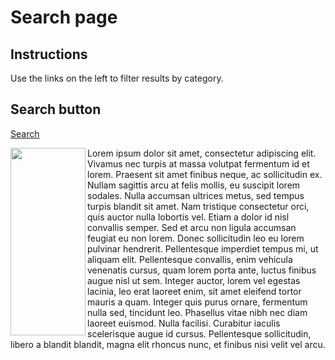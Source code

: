 # Search page

## Instructions
Use the links on the left to filter results by category.

## Search button
[Search](https://roopa-pai.github.io/queerstuff/api/events)

<img align="left" src="https://roopa-pai.github.io/queerstuff/imgs/search_filters.png" style="height: 300px; width:120px;"/>

Lorem ipsum dolor sit amet, consectetur adipiscing elit. Vivamus nec turpis at massa volutpat fermentum id et lorem. Praesent sit amet finibus neque, ac sollicitudin ex. Nullam sagittis arcu at felis mollis, eu suscipit lorem sodales. Nulla accumsan ultrices metus, sed tempus turpis blandit sit amet. Nam tristique consectetur orci, quis auctor nulla lobortis vel. Etiam a dolor id nisl convallis semper. Sed et arcu non ligula accumsan feugiat eu non lorem. Donec sollicitudin leo eu lorem pulvinar hendrerit. Pellentesque imperdiet tempus mi, ut aliquam elit. Pellentesque convallis, enim vehicula venenatis cursus, quam lorem porta ante, luctus finibus augue nisl ut sem. Integer auctor, lorem vel egestas lacinia, leo erat laoreet enim, sit amet eleifend tortor mauris a quam. Integer quis purus ornare, fermentum nulla sed, tincidunt leo. Phasellus vitae nibh nec diam laoreet euismod. Nulla facilisi. Curabitur iaculis scelerisque augue id cursus. Pellentesque sollicitudin, libero a blandit blandit, magna elit rhoncus nunc, et finibus nisi velit vel arcu.